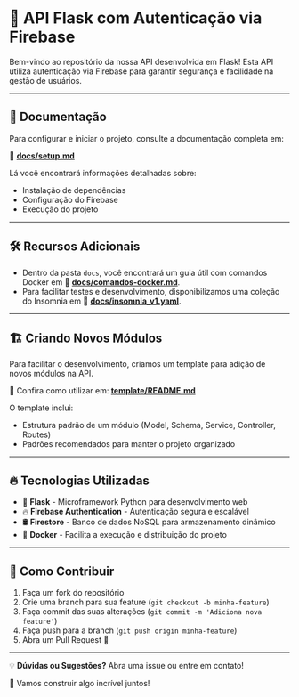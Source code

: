 # 🚀 API Flask com Autenticação via Firebase

Bem-vindo ao repositório da nossa API desenvolvida em Flask! Esta API utiliza autenticação via Firebase para garantir segurança e facilidade na gestão de usuários.

---

## 📖 Documentação

Para configurar e iniciar o projeto, consulte a documentação completa em:

📂 **[docs/setup.md](docs/setup.md)**

Lá você encontrará informações detalhadas sobre:
- Instalação de dependências
- Configuração do Firebase
- Execução do projeto

---

## 🛠 Recursos Adicionais
- Dentro da pasta `docs`, você encontrará um guia útil com comandos Docker em 📂 **[docs/comandos-docker.md](docs/comandos-docker.md)**.
- Para facilitar testes e desenvolvimento, disponibilizamos uma coleção do Insomnia em 📂 **[docs/insomnia_v1.yaml](docs/insomnia_v1.yaml)**.

---

## 🏗 Criando Novos Módulos

Para facilitar o desenvolvimento, criamos um template para adição de novos módulos na API.

🔹 Confira como utilizar em: **[template/README.md](template/README.md)**

O template inclui:
- Estrutura padrão de um módulo (Model, Schema, Service, Controller, Routes)
- Padrões recomendados para manter o projeto organizado

---

## 🔥 Tecnologias Utilizadas

- 🐍 **Flask** - Microframework Python para desenvolvimento web
- 🔥 **Firebase Authentication** - Autenticação segura e escalável
- 🛢 **Firestore** - Banco de dados NoSQL para armazenamento dinâmico
- 🐳 **Docker** - Facilita a execução e distribuição do projeto

---

## 📌 Como Contribuir

1. Faça um fork do repositório
2. Crie uma branch para sua feature (`git checkout -b minha-feature`)
3. Faça commit das suas alterações (`git commit -m 'Adiciona nova feature'`)
4. Faça push para a branch (`git push origin minha-feature`)
5. Abra um Pull Request 🎉

---

💡 **Dúvidas ou Sugestões?** Abra uma issue ou entre em contato!

🚀 Vamos construir algo incrível juntos!

